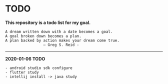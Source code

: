 # TODO
**This repository is a todo list for my goal.**

    A dream written down with a date becomes a goal.
    A goal broken down becomes a plan.
    A plan backed by action makes your dream come true.
                     – Greg S. Reid -

<hr>

**2020-01-06 TODO**

    - android studio sdk configure
    - flutter study
    - intellij install -> java study
    

